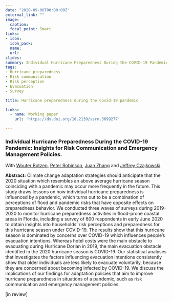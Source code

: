 ```yaml
---
date: "2020-09-08T00:00:00Z"
external_link: ""
image:
  caption: 
  focal_point: Smart
links:
- icon: 
  icon_pack: 
  name: 
  url: 
slides: 
summary: Individual Hurricane Preparedness During the COVID-19 Pandemic. With Wouter Botzen, Peter Robinson, Juan Zhang and Jeffrey Czajkowski.
tags:
- Hurricane preparedness
- Risk communication
- Risk perception
- Evacuation
- Survey

title: Hurricane preparedness during the Covid-19 pandemic

links:
  - name: Working paper
    url: 'https://dx.doi.org/10.2139/ssrn.3699277'

---
```


<h3> Individual Hurricane Preparedness During the COVID-19 Pandemic: Insights for Risk Communication and Emergency Management Policies. </h3> 

With [Wouter Botzen](https://research.vu.nl/en/persons/wjw-botzen), [Peter Robinson](https://research.vu.nl/en/persons/peter-john-robinson), [Juan Zhang](https://sites.google.com/temple.edu/juan-zhang/home) and [Jeffrey Czajkowski](http://media.iccsafe.org/2019_ICC_AnCon/docs/Bio_J_Czajkowski.pdf). 

<b>Abstract:</b>
Climate change adaptation strategies should anticipate that the 2020 situation which resembles an above average hurricane season coinciding with a pandemic may occur more frequently in the future. This study draws lessons on how individual hurricane preparedness is influenced by a pandemic, which turns out to be a combination of perceptions of flood and pandemic risks that have opposite effects on preparedness behavior. We conducted three waves of surveys during 2019-2020 to monitor hurricane preparedness activities in flood-prone coastal areas in Florida, including a survey of 600 respondents in early June 2020 to obtain insights into households’ risk perceptions and preparedness for this hurricane season under COVID-19. The results show that this hurricane season is dominated by concerns over COVID-19 which influences people’s evacuation intentions. Whereas hotel costs were the main obstacle to evacuating during Hurricane Dorian in 2019, the main evacuation obstacle identified in the 2020 hurricane season is COVID-19. Our statistical analyses that investigates the factors influencing evacuation intentions consistently show that older individuals are less likely to evacuate voluntarily, because they are concerned about becoming infected by COVID-19. We discuss the implications of our findings for adaptation policies that aim to improve hurricane preparedness in situations of a pandemic, such as risk communication and emergency management policies. 

[in review] 